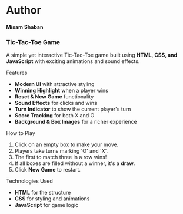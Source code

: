  <h1>Author</h1>
<h4>Misam Shaban</h4>
<h3>Tic-Tac-Toe Game</h3>

A simple yet interactive Tic-Tac-Toe game built using **HTML, CSS, and JavaScript** with exciting animations and sound effects.

Features
- **Modern UI** with attractive styling
- **Winning Highlight** when a player wins
- **Reset & New Game** functionality
- **Sound Effects** for clicks and wins
- **Turn Indicator** to show the current player's turn
- **Score Tracking** for both X and O
- **Background & Box Images** for a richer experience

How to Play
1. Click on an empty box to make your move.
2. Players take turns marking 'O' and 'X'.
3. The first to match three in a row wins! 
4. If all boxes are filled without a winner, it's a **draw**.
5. Click **New Game** to restart.

Technologies Used
- **HTML** for the structure
- **CSS** for styling and animations
- **JavaScript** for game logic
